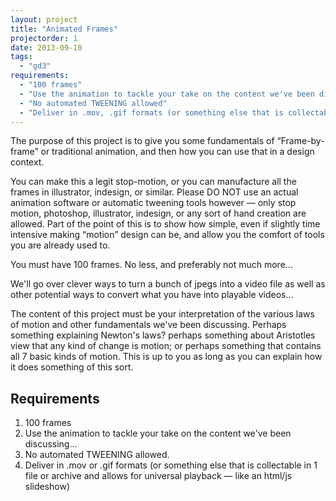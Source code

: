 ```yaml
---
layout: project
title: "Animated Frames"
projectorder: 1
date: 2013-09-10
tags:
  - "gd3"
requirements:
  - "100 frames"
  - "Use the animation to tackle your take on the content we've been discussing"
  - "No automated TWEENING allowed"
  - "Deliver in .mov, .gif formats (or something else that is collectable in 1 file or archive, and allows for universal playback)"
---
```


The purpose of this project is to give you some fundamentals of “Frame-by-frame” or traditional animation, and then how you can use that in a design context.

You can make this a legit stop-motion, or you can manufacture all the frames in illustrator, indesign, or similar. Please DO NOT use an actual animation software or automatic tweening tools however — only stop motion, photoshop, illustrator, indesign, or any sort of hand creation are allowed. Part of the point of this is to show how simple, even if slightly time intensive making “motion” design can be, and allow you the comfort of tools you are already used to.

You must have 100 frames. No less, and preferably not much more...

We'll go over clever ways to turn a bunch of jpegs into a video file as well as other potential ways to convert what you have into playable videos…

The content of this project must be your interpretation of the various laws of motion and other fundamentals we've been discussing. Perhaps something explaining Newton's laws? perhaps something about Aristotles view that any kind of change is motion; or perhaps something that contains all 7 basic kinds of motion. This is up to you as long as you can explain how it does something of this sort.

## Requirements
1. 100 frames
2. Use the animation to tackle your take on the content we've been discussing…
3. No automated TWEENING allowed.
4. Deliver in .mov or .gif formats (or something else that is collectable in 1 file or archive and allows for universal playback — like an html/js slideshow)


